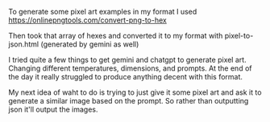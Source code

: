 
To generate some pixel art examples in my format I used https://onlinepngtools.com/convert-png-to-hex

Then took that array of hexes and converted it to my format with pixel-to-json.html (generated by gemini as well)

I tried quite a few things to get gemini and chatgpt to generate pixel art.
Changing different temperatures, dimensions, and prompts. At the end of the day it really struggled to produce anything decent with this format.


My next idea of waht to do is trying to just give it some pixel art and ask it to generate a similar image based on the prompt. So rather than outputting json it'll output the images.


